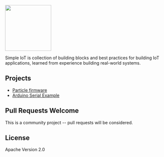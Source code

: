 <img src="docs/simple-iot-logo.png?raw=true" width="150">

Simple IoT is collection of building blocks and best practices
for building IoT applications, learned from experience building
real-world systems.

## Projects

- [Particle firmware](siot-fw)
- [Arduino Serial Example](arduino)

## Pull Requests Welcome

This is a community project -- pull requests will be considered.

## License

Apache Version 2.0
